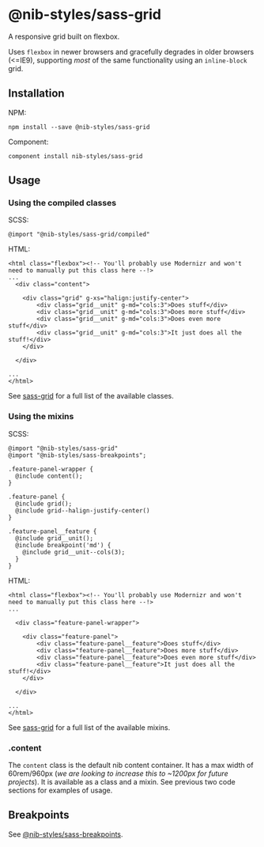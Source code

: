 # @nib-styles/sass-grid

A responsive grid built on flexbox.

Uses `flexbox` in newer browsers and gracefully degrades in older browsers (<=IE9), supporting *most* of the same functionality using an `inline-block` grid.
   
## Installation

NPM:

    npm install --save @nib-styles/sass-grid

Component:

    component install nib-styles/sass-grid

   
## Usage

### Using the compiled classes

SCSS:

    @import "@nib-styles/sass-grid/compiled"

HTML:
    
    <html class="flexbox"><!-- You'll probably use Modernizr and won't need to manually put this class here --!>
    ...
      <div class="content">
      
        <div class="grid" g-xs="halign:justify-center">
            <div class="grid__unit" g-md="cols:3">Does stuff</div>
            <div class="grid__unit" g-md="cols:3">Does more stuff</div>
            <div class="grid__unit" g-md="cols:3">Does even more stuff</div>
            <div class="grid__unit" g-md="cols:3">It just does all the stuff!</div>
        </div>
        
      </div>
        
    ...
    </html>

See [sass-grid](https://www.npmjs.com/package/sass-grid) for a full list of the available classes.

### Using the mixins

SCSS:

    @import "@nib-styles/sass-grid"
    @import "@nib-styles/sass-breakpoints";
    
    .feature-panel-wrapper {
      @include content();
    }
    
    .feature-panel {
      @include grid();
      @include grid--halign-justify-center()
    }
    
    .feature-panel__feature {
      @include grid__unit();
      @include breakpoint('md') {
        @include grid__unit--cols(3);
      }
    }

HTML:
    
    <html class="flexbox"><!-- You'll probably use Modernizr and won't need to manually put this class here --!>
    ...
    
      <div class="feature-panel-wrapper">
    
        <div class="feature-panel">
            <div class="feature-panel__feature">Does stuff</div>
            <div class="feature-panel__feature">Does more stuff</div>
            <div class="feature-panel__feature">Does even more stuff</div>
            <div class="feature-panel__feature">It just does all the stuff!</div>
        </div>
        
      </div>
      
    ...
    </html>
    
See [sass-grid](https://www.npmjs.com/package/sass-grid) for a full list of the available mixins.

### .content

The `content` class is the default nib content container. It has a max width of 60rem/960px (*we are looking to increase this to ~1200px for future projects*). It is available as a class and a mixin. See previous two code sections for examples of usage.

## Breakpoints

See [@nib-styles/sass-breakpoints](https://github.com/nib-styles/sass-breakpoints).
